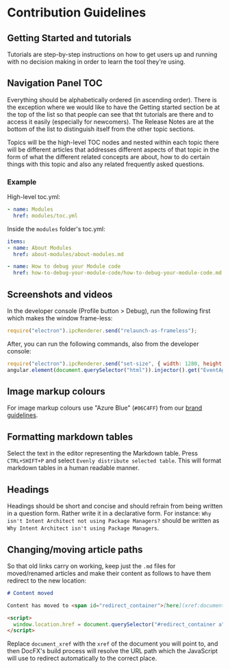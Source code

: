 # Contribution Guidelines

## Getting Started and tutorials

Tutorials are step-by-step instructions on how to get users up and running with no decision making in order to learn the tool they're using.

## Navigation Panel TOC

Everything should be alphabetically ordered (in ascending order). There is the exception where we would like to have the Getting started section be at the top of the list so that people can see that tht tutorials are there and to access it easily (especially for newcomers). The Release Notes are at the bottom of the list to distinguish itself from the other topic sections.

Topics will be the high-level TOC nodes and nested within each topic there will be different articles that addresses different aspects of that topic in the form of what the different related concepts are about, how to do certain things with this topic and also any related frequently asked questions.

### Example

High-level toc.yml:

```yaml
- name: Modules
  href: modules/toc.yml
```

Inside the `modules` folder's toc.yml:

```yaml
items:
- name: About Modules
  href: about-modules/about-modules.md

- name: How to debug your Module code
  href: how-to-debug-your-module-code/how-to-debug-your-module-code.md
```

## Screenshots and videos

In the developer console (Profile button > Debug), run the following first which makes the window frame-less:

```js
require("electron").ipcRenderer.send("relaunch-as-frameless");
```

After, you can run the following commands, also from the developer console:

```js
require("electron").ipcRenderer.send("set-size", { width: 1280, height: 720 }); // Sets the window to the recommended recording size of 720p
angular.element(document.querySelector("html")).injector().get("EventAggregator").publish("set-presentation-mode", true); // Hides "Update Available", hides "IPC Connected" and changes the user display name to "User".
```

## Image markup colours

For image markup colours use "Azure Blue" (`#06C4FF`) from our [brand guidelines](https://intentarchitect.sharepoint.com/sites/IntentArchitectTeam/Shared%20Documents/Forms/AllItems.aspx?id=%2Fsites%2FIntentArchitectTeam%2FShared%20Documents%2FMarketing%2FCollateral%2FIA%2DMini%20Brand%20Guidelinesl%5FFA%2Epdf&parent=%2Fsites%2FIntentArchitectTeam%2FShared%20Documents%2FMarketing%2FCollateral).

## Formatting markdown tables

Select the text in the editor representing the Markdown table. Press `CTRL+SHIFT+P` and select `Evenly distribute selected table`. This will format markdown tables in a human readable manner.

## Headings

Headings should be short and concise and should refrain from being written in a question form. Rather write it in a declarative form. For instance: `Why isn't Intent Architect not using Package Managers?` should be written as `Why Intent Architect isn't using Package Managers`.

## Changing/moving article paths

So that old links carry on working, keep just the `.md` files for moved/renamed articles and make their content as follows to have them redirect to the new location:

```markdown
# Content moved

Content has moved to <span id="redirect_container">[here](xref:document_xref)</span>.

<script>
  window.location.href = document.querySelector("#redirect_container a").href;
</script>
```

Replace `document_xref` with the `xref` of the document you will point to, and then DocFX's build process will resolve the URL path which the JavaScript will use to redirect automatically to the correct place.
